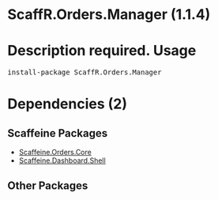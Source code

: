 ﻿ScaffR.Orders.Manager (1.1.4)
======
Description required.
Usage
======
<pre>install-package ScaffR.Orders.Manager</pre>
Dependencies (2)
=====

Scaffeine Packages
------
* [Scaffeine.Orders.Core](https://github.com/wcpro/Scaffeine/tree/master/src/Scaffeine.Orders.Core)
* [Scaffeine.Dashboard.Shell](https://github.com/wcpro/Scaffeine/tree/master/src/Scaffeine.Dashboard.Shell)

Other Packages
------
